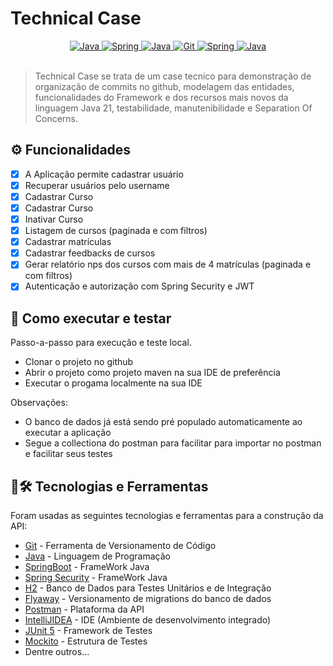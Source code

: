 # Technical Case

<div align="center">
  <a href="https://www.java.com/pt-BR/" target="_blank" rel="noreferrer" rel="noopener">
    <img src="https://img.shields.io/badge/Java 21-ED8B00?style=for-the-badge&logo=java&logoColor=white" alt="Java"/>
  </a>
  <a href="https://spring.io/" target="_blank" rel="noreferrer" rel="noopener">
    <img src="https://img.shields.io/badge/Spring-6DB33F?style=for-the-badge&logo=spring&logoColor=white" alt="Spring"/>
  </a>
  <a href="https://www.java.com/pt-BR/" target="_blank" rel="noreferrer" rel="noopener">
    <img src="https://img.shields.io/badge/FLAYWAY-ED9B00?style=for-the-badge&logo=java&logoColor=white" alt="Java"/>
  </a>
  <a href="https://git-scm.com/" target="_blank" rel="noreferrer" rel="noopener">
    <img src="https://img.shields.io/badge/Git-E34F26?style=for-the-badge&logo=git&logoColor=white" alt="Git"/>
  </a>
  <a href="https://spring.io/" target="_blank" rel="noreferrer" rel="noopener">
    <img src="https://img.shields.io/badge/Spring Security-6DB33F?style=for-the-badge&logo=spring&logoColor=white" alt="Spring"/>
  </a>
  <a href="https://www.java.com/pt-BR/" target="_blank" rel="noreferrer" rel="noopener">
    <img src="https://img.shields.io/badge/JPA-ED9B00?style=for-the-badge&logo=java&logoColor=white" alt="Java"/>
  </a>
</div></br>



> Technical Case se trata de um case tecnico para demonstração de organização de commits no github, modelagem das entidades, funcionalidades do Framework e dos recursos mais novos da linguagem Java 21, testabilidade, manutenibilidade e Separation Of Concerns.    

## ⚙️ Funcionalidades

- [x] A Aplicação permite cadastrar usuário
- [x] Recuperar usuários pelo username
- [x] Cadastrar Curso
- [x] Cadastrar Curso
- [x] Inativar Curso
- [x] Listagem de cursos (paginada e com filtros)
- [x] Cadastrar matrículas
- [x] Cadastrar feedbacks de cursos
- [x] Gerar relatório nps dos cursos com mais de 4 matrículas (paginada e com filtros)
- [x] Autenticação e autorização com Spring Security e JWT

## 🚀 Como executar e testar

Passo-a-passo para execução e teste local.

- Clonar o projeto no github
- Abrir o projeto como projeto maven na sua IDE de preferência
- Executar o progama localmente na sua IDE

Observações:
- O banco de dados já está sendo pré populado automaticamente ao executar a aplicação
- Segue a collectiona do postman para facilitar para importar no postman e facilitar seus testes

## 🚧🛠️ Tecnologias e Ferramentas

Foram usadas as seguintes tecnologias e ferramentas para a construção da API:
* [Git](https://git-scm.com/) - Ferramenta de Versionamento de Código
* [Java](https://www.java.com/pt-BR/) - Linguagem de Programação
* [SpringBoot](https://spring.io/) - FrameWork Java
* [Spring Security](https://spring.io/) - FrameWork Java
* [H2](https://www.h2database.com/html/main.html) - Banco de Dados para Testes Unitários e de Integração
* [Flyaway](https://flywaydb.org/) - Versionamento de migrations do banco de dados
* [Postman](https://www.postman.com/) - Plataforma da API
* [IntelliJIDEA](https://www.jetbrains.com/pt-br/idea/) - IDE (Ambiente de desenvolvimento integrado)
* [JUnit 5](https://junit.org/junit5/docs/current/user-guide/) - Framework de Testes
* [Mockito](https://site.mockito.org/) - Estrutura de Testes
* Dentre outros...